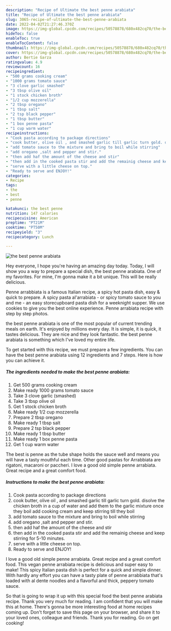 ```yaml
---
description: "Recipe of Ultimate the best penne arabiata"
title: "Recipe of Ultimate the best penne arabiata"
slug: 3065-recipe-of-ultimate-the-best-penne-arabiata
date: 2022-04-02T21:27:46.370Z
image: https://img-global.cpcdn.com/recipes/50578878/680x482cq70/the-best-penne-arabiata-recipe-main-photo.jpg
hideToc: false
enableToc: true
enableTocContent: false
thumbnail: https://img-global.cpcdn.com/recipes/50578878/680x482cq70/the-best-penne-arabiata-recipe-main-photo.jpg
cover: https://img-global.cpcdn.com/recipes/50578878/680x482cq70/the-best-penne-arabiata-recipe-main-photo.jpg
author: Bertie Garza
ratingvalue: 4.9
reviewcount: 16
recipeingredient:
- "500 grams cooking cream"
- "1000 grams tomato sauce"
- "3 clove garlic smashed"
- "3 tbsp olive oil"
- "1 stock chicken broth"
- "1/2 cup mozzerella"
- "2 tbsp oregano"
- "1 tbsp salt"
- "2 tsp black pepper"
- "1 tbsp butter"
- "1 box penne pasta"
- "1 cup warm water"
recipeinstructions:
- "Cook pasta according to package directions"
- "cook butter, olive oil , and smashed garlic till garlic turn gold. disolve the chicken broth in a cup of water and add them to the garlic mixture once they boil add cooking cream and keep stirring till they boil"
- "add tomato sauce to the mixture and bring to boil while stirring"
- "add oregano ,salt and pepper and stir."
- "then add haf the amount of the cheese and stir"
- "then add in the cooked pasta stir and add the remainig cheese and keep stirring for 5-10 minutes."
- "serve with a little cheese on top."
- "Ready to serve and ENJOY!"
categories:
- Recipe
tags:
- the
- best
- penne

katakunci: the best penne 
nutrition: 147 calories
recipecuisine: American
preptime: "PT21M"
cooktime: "PT50M"
recipeyield: "3"
recipecategory: Lunch

---
```



![the best penne arabiata](https://img-global.cpcdn.com/recipes/50578878/680x482cq70/the-best-penne-arabiata-recipe-main-photo.jpg)

Hey everyone, I hope you're having an amazing day today. Today, I will show you a way to prepare a special dish, the best penne arabiata. One of my favorites. For mine, I'm gonna make it a bit unique. This will be really delicious.

Penne arrabbiata is a famous Italian recipe, a spicy hot pasta dish, easy & quick to prepare. A spicy pasta al&#39;arrabiata - or spicy tomato sauce to you and me - an easy storecupboard pasta dish for a weeknight supper. We use cookies to give you the best online experience. Penne arrabiata recipe with step by step photos.

the best penne arabiata is one of the most popular of current trending meals on earth. It's enjoyed by millions every day. It is simple, it is quick, it tastes delicious. They are nice and they look fantastic. the best penne arabiata is something which I've loved my entire life.


To get started with this recipe, we must prepare a few ingredients. You can have the best penne arabiata using 12 ingredients and 7 steps. Here is how you can achieve it.

<!--inarticleads1-->

##### The ingredients needed to make the best penne arabiata:

1. Get 500 grams cooking cream
1. Make ready 1000 grams tomato sauce
1. Take 3 clove garlic (smashed)
1. Take 3 tbsp olive oil
1. Get 1 stock chicken broth
1. Make ready 1/2 cup mozzerella
1. Prepare 2 tbsp oregano
1. Make ready 1 tbsp salt
1. Prepare 2 tsp black pepper
1. Make ready 1 tbsp butter
1. Make ready 1 box penne pasta
1. Get 1 cup warm water


The best is penne as the tube shape holds the sauce well and means you will have a tasty mouthful each time. Other good pastas for Arrabbiata are rigatoni, macaroni or paccheri. I love a good old simple penne arrabiata. Great recipe and a great comfort food. 

<!--inarticleads2-->

##### Instructions to make the best penne arabiata:

1. Cook pasta according to package directions
1. cook butter, olive oil , and smashed garlic till garlic turn gold. disolve the chicken broth in a cup of water and add them to the garlic mixture once they boil add cooking cream and keep stirring till they boil
1. add tomato sauce to the mixture and bring to boil while stirring
1. add oregano ,salt and pepper and stir.
1. then add haf the amount of the cheese and stir
1. then add in the cooked pasta stir and add the remainig cheese and keep stirring for 5-10 minutes.
1. serve with a little cheese on top.
1. Ready to serve and ENJOY!

I love a good old simple penne arrabiata. Great recipe and a great comfort food. This vegan penne arrabiata recipe is delicious and super easy to make! This spicy Italian pasta dish is perfect for a quick and simple dinner. With hardly any effort you can have a tasty plate of penne arrabbiata that&#39;s loaded with al dente noodles and a flavorful and thick, peppery tomato sauce. 

So that is going to wrap it up with this special food the best penne arabiata recipe. Thank you very much for reading. I am confident that you will make this at home. There's gonna be more interesting food at home recipes coming up. Don't forget to save this page on your browser, and share it to your loved ones, colleague and friends. Thank you for reading. Go on get cooking!
